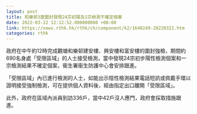 ```yaml
---
layout: post
title: 和樂邨3廈圍封發現24宗初陽及1宗檢測不確定個案
date: 2022-03-22 12:12:52.000000000 +08:00
link: https://news.rthk.hk/rthk/ch/component/k2/1640249-20220322.htm
categories: rthk
---
```


政府在中午約12時完成觀塘和樂邨建安樓、興安樓和富安樓的圍封強檢，期間約690名身處「受限區域」的人士接受檢測，當中發現24宗初步陽性檢測個案和一宗檢測結果不確定個案，衞生署衞生防護中心會安排跟進。

「受限區域」內已進行檢測的人士，如能出示陰性檢測結果電話短訊或佩戴手環以證明接受強制檢測，可在提供個人資料後，經由指定出口離開「受限區域」。

此外，政府在區域內派員到訪336戶，當中42戶沒人應門，政府會採取措施跟進。
